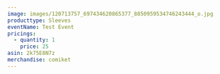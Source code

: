 ```yaml
---
image: images/120713757_697434620865377_8850959534746243444_o.jpg
producttype: Sleeves
eventName: Test Event
pricings:
  - quantity: 1
    price: 25
asin: 2k75E8N7z
merchandise: comiket
---
```

